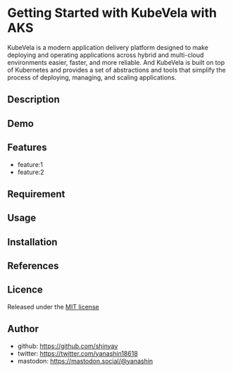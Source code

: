 # Getting Started with KubeVela with AKS

KubeVela is a modern application delivery platform designed to make deploying and operating applications across hybrid and multi-cloud environments easier, faster, and more reliable.
And KubeVela is built on top of Kubernetes and provides a set of abstractions and tools that simplify the process of deploying, managing, and scaling applications.

## Description

## Demo

## Features

- feature:1
- feature:2

## Requirement

## Usage

## Installation

## References

## Licence

Released under the [MIT license](https://gist.githubusercontent.com/shinyay/56e54ee4c0e22db8211e05e70a63247e/raw/f3ac65a05ed8c8ea70b653875ccac0c6dbc10ba1/LICENSE)

## Author

- github: <https://github.com/shinyay>
- twitter: <https://twitter.com/yanashin18618>
- mastodon: <https://mastodon.social/@yanashin>
